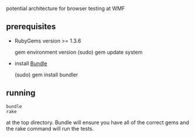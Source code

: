 potential architecture for browser testing at WMF

## prerequisites ##

* RubyGems version >= 1.3.6

	gem environment version
	(sudo) gem update system

* install [Bundle](http://gembundler.com/)

	(sudo) gem install bundler

## running ##

    bundle
    rake


at the top directory.  Bundle will ensure you have all of the correct gems and the rake command will run the tests.


